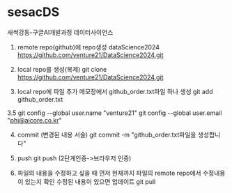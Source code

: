 # sesacDS
새싹강동-구글AI개발과정 데이터사이언스

1. remote repo(github)에 repo생성
    dataScience2024
    https://github.com/venture21/DataScience2024.git

2. local repo를 생성(복제)
   git clone https://github.com/venture21/DataScience2024.git

3. local repo에 파일 추가
   메모장에서 github_order.txt파일 하나 생성
   git add github_order.txt

3.5 git config --global user.name "venture21"
     git config --global user.email "phj@aicore.co.kr"

4. commit (변경된 내용 서술)
   git commit -m "github_order.txt파일을 생성합니다"

5. push
   git push (2단계인증->브라우저 인증)

6. 파일의 내용을 수정하고 싶을 때
   먼저 현재까지 파일의 remote repo에서 수정내용이 있는지 확인
   수정된 내용이 있으면 업데이트
   git pull
